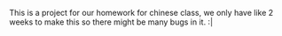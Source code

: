 This is a project for our homework for chinese class, we only have like 2 weeks to make this so there might be many bugs in it.  :|
